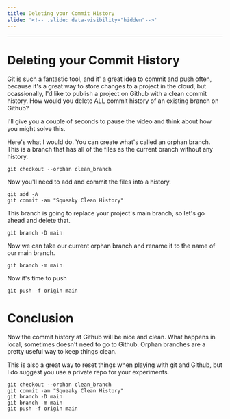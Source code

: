 ```yaml
---
title: Deleting your Commit History
slide: '<!-- .slide: data-visibility="hidden"-->'
---
```


<!-- .slide: data-state="layout-title" class="bg-dark"-->

---

# Deleting your Commit History

Git is such a fantastic tool, and it' a great idea to commit and push often, because it's a great way to store changes to a project in the cloud, but ocassionally, I'd like to publish a project on Github with a clean commit history. How would you delete ALL commit history of an existing branch on Github?

I'll give you a couple of seconds to pause the video and think about how you might solve this.

Here's what I would do. You can create what's called an orphan branch. This is a branch that has all of the files as the current branch without any history.

```
git checkout --orphan clean_branch
```

Now you'll need to add and commit the files into a history.

```
git add -A
git commit -am "Squeaky Clean History"
```

This branch is going to replace your project's main branch, so let's go ahead and delete that.

```
git branch -D main
```

Now we can take our current orphan branch and rename it to the name of our main branch.

```
git branch -m main
```

Now it's time to push

```
git push -f origin main
```

# Conclusion

Now the commit history at Github will be nice and clean. What happens in local, sometimes doesn't need to go to Github. Orphan branches are a pretty useful way to keep things clean.

This is also a great way to reset things when playing with git and Github, but I do suggest you use a private repo for your experiments.

```
git checkout --orphan clean_branch
git commit -am "Squeaky Clean History"
git branch -D main
git branch -m main
git push -f origin main
```
